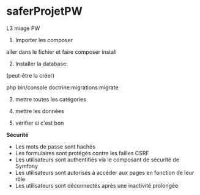 # saferProjetPW
L3 miage PW


1) Importer les composer 

aller dans le fichier et faire composer install

2) Installer la database: 

(peut-être la créer) 

php bin/console doctrine:migrations:migrate 

3) mettre toutes les catégories 

4) mettre les données 

5) vérifier si c'est bon 


**Sécurité**

- Les mots de passe sont hachés 
- Les formulaires sont protégés contre les failles CSRF
- Les utilisateurs sont authentifiés via le composant de sécurité de Symfony
- Les utilisateurs sont autorisés à accéder aux pages en fonction de leur rôle
- Les utilisateurs sont déconnectés après une inactivité prolongée

